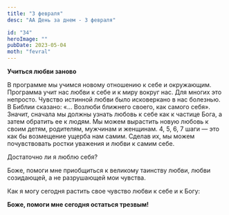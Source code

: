 ```yaml
---
title: "3 февраля"
desc: "АА День за днем - 3 февраля"

id: "34"
heroImage: ""
pubDate: 2023-05-04
moth: "fevral"
---
```


**Учиться любви заново**

В программе мы учимся новому отношению к себе и окружающим. Программа учит нас
любви к себе и к миру вокруг нас. Для многих это непросто. Чувство истинной
любви было исковеркано в нас болезнью. В Библии сказано: «… Возлюби ближнего
своего, как самого себя». Значит, сначала мы должны узнать любовь к себе как к
частице Бога, а затем обратить ее к людям. Мы можем вырастить новую любовь к
своим детям, родителям, мужчинам и женщинам. 4, 5, 6, 7 шаги — это как бы
возмещение ущерба нам самим. Сделав их, мы можем почувствовать ростки уважения
и любви к самим себе.

Достаточно ли я люблю себя?

Боже, помоги мне приобщиться к великому таинству любви, любви созидающей, а не
разрушающей мои чувства.

Как я могу сегодня растить свое чувство любви к себе и к Богу:

**Боже, помоги мне сегодня остаться трезвым!**
